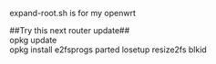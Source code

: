 expand-root.sh is for my openwrt

##Try this next router update##   
opkg update   
opkg install e2fsprogs parted losetup resize2fs blkid    
